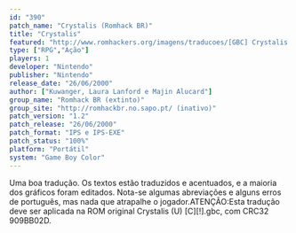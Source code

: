 ```yaml
---
id: "390"
patch_name: "Crystalis (Romhack BR)"
title: "Crystalis"
featured: "http://www.romhackers.org/imagens/traducoes/[GBC] Crystalis - Romhack BR - 1.png"
type: ["RPG","Ação"]
players: 1
developer: "Nintendo"
publisher: "Nintendo"
release_date: "26/06/2000"
author: ["Kuwanger, Laura Lanford e Majin Alucard"]
group_name: "Romhack BR (extinto)"
group_site: "http://romhackbr.no.sapo.pt/ (inativo)"
patch_version: "1.2"
patch_release: "26/06/2000"
patch_format: "IPS e IPS-EXE"
patch_status: "100%"
platform: "Portátil"
system: "Game Boy Color"
---
```


Uma boa tradução. Os textos estão traduzidos e acentuados, e a maioria dos gráficos foram editados. Nota-se algumas abreviações e alguns erros de português, mas nada que atrapalhe o jogador.ATENÇÃO:Esta tradução deve ser aplicada na ROM original Crystalis (U) [C][!].gbc, com CRC32 909BB02D.